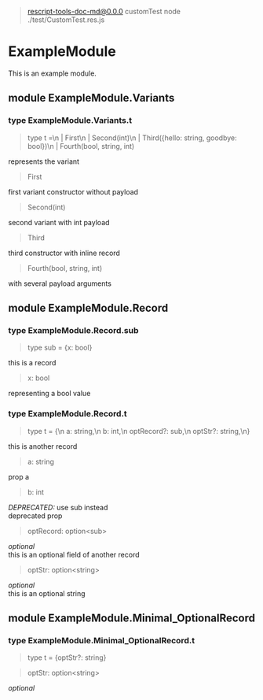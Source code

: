 
> rescript-tools-doc-md@0.0.0 customTest
> node ./test/CustomTest.res.js

# ExampleModule

This is an example module.

## module ExampleModule.Variants

### type ExampleModule.Variants.t

> type t =\n  | First\n  | Second(int)\n  | Third({hello: string, goodbye: bool})\n  | Fourth(bool, string, int)

represents the variant

> First

first variant constructor without payload

> Second(int)

second variant with int payload

> Third

third constructor with inline record

> Fourth(bool, string, int)

with several payload arguments

## module ExampleModule.Record

### type ExampleModule.Record.sub

> type sub = {x: bool}

this is a record

> x: bool

representing a bool value

### type ExampleModule.Record.t

> type t = {\n  a: string,\n  b: int,\n  optRecord?: sub,\n  optStr?: string,\n}

this is another record

> a: string

prop a

> b: int

*DEPRECATED:* use sub instead  
deprecated prop

> optRecord: option\<sub\>

 *optional*  
this is an optional field of another record

> optStr: option\<string\>

 *optional*  
this is an optional string

## module ExampleModule.Minimal_OptionalRecord

### type ExampleModule.Minimal_OptionalRecord.t

> type t = {optStr?: string}

> optStr: option\<string\>

 *optional*  

